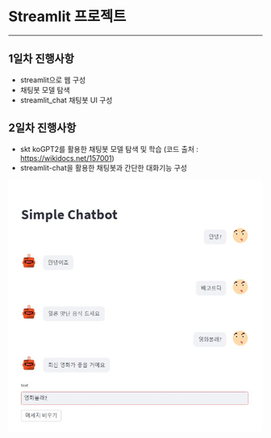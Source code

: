 # Streamlit 프로젝트
------------
## 1일차 진행사항
- streamlit으로 웹 구성
- 채팅봇 모델 탐색
- streamlit_chat 채팅봇 UI 구성



## 2일차 진행사항
- skt koGPT2를 활용한 채팅봇 모델 탐색 및 학습 (코드 출처 : https://wikidocs.net/157001)
- streamlit-chat을 활용한 채팅봇과 간단한 대화기능 구성
<img src="./chatbot.JPG">